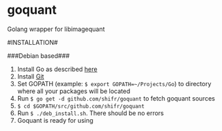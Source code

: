 # goquant
Golang wrapper for libimagequant

#INSTALLATION#

###Debian based###
1. Install Go as described [here][go-install]
2. Install [Git][git]
3. Set GOPATH (example: `$ export GOPATH=~/Projects/Go`) to directory where all your packages will be located
4. Run `$ go get -d github.com/shifr/goquant` to fetch goquant sources
5. `$ cd $GOPATH/src/github.com/shifr/goquant`
6. Run `$ ./deb_install.sh`. There should be no errors
7. Goquant is ready for using

[go-install]: https://golang.org/doc/install
[git]: https://git-scm.com/book/en/v2/Getting-Started-Installing-Git
